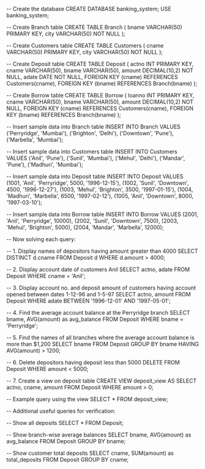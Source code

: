 -- Create the database
CREATE DATABASE banking_system;
USE banking_system;

-- Create Branch table
CREATE TABLE Branch (
    bname VARCHAR(50) PRIMARY KEY,
    city VARCHAR(50) NOT NULL
);

-- Create Customers table
CREATE TABLE Customers (
    cname VARCHAR(50) PRIMARY KEY,
    city VARCHAR(50) NOT NULL
);

-- Create Deposit table
CREATE TABLE Deposit (
    actno INT PRIMARY KEY,
    cname VARCHAR(50),
    bname VARCHAR(50),
    amount DECIMAL(10,2) NOT NULL,
    adate DATE NOT NULL,
    FOREIGN KEY (cname) REFERENCES Customers(cname),
    FOREIGN KEY (bname) REFERENCES Branch(bname)
);

-- Create Borrow table
CREATE TABLE Borrow (
    loanno INT PRIMARY KEY,
    cname VARCHAR(50),
    bname VARCHAR(50),
    amount DECIMAL(10,2) NOT NULL,
    FOREIGN KEY (cname) REFERENCES Customers(cname),
    FOREIGN KEY (bname) REFERENCES Branch(bname)
);

-- Insert sample data into Branch table
INSERT INTO Branch VALUES
('Perryridge', 'Mumbai'),
('Brighton', 'Delhi'),
('Downtown', 'Pune'),
('Marbella', 'Mumbai');

-- Insert sample data into Customers table
INSERT INTO Customers VALUES
('Anil', 'Pune'),
('Sunil', 'Mumbai'),
('Mehul', 'Delhi'),
('Mandar', 'Pune'),
('Madhuri', 'Mumbai');

-- Insert sample data into Deposit table
INSERT INTO Deposit VALUES
(1001, 'Anil', 'Perryridge', 5000, '1996-12-15'),
(1002, 'Sunil', 'Downtown', 4500, '1996-12-27'),
(1003, 'Mehul', 'Brighton', 3500, '1997-01-15'),
(1004, 'Madhuri', 'Marbella', 6500, '1997-02-12'),
(1005, 'Anil', 'Downtown', 8000, '1997-03-10');

-- Insert sample data into Borrow table
INSERT INTO Borrow VALUES
(2001, 'Anil', 'Perryridge', 10000),
(2002, 'Sunil', 'Downtown', 7500),
(2003, 'Mehul', 'Brighton', 5000),
(2004, 'Mandar', 'Marbella', 12000);

-- Now solving each query:

-- 1. Display names of depositors having amount greater than 4000
SELECT DISTINCT d.cname 
FROM Deposit d 
WHERE d.amount > 4000;

-- 2. Display account date of customers Anil
SELECT actno, adate 
FROM Deposit 
WHERE cname = 'Anil';

-- 3. Display account no. and deposit amount of customers having account opened between dates 1-12-96 and 1-5-97
SELECT actno, amount 
FROM Deposit 
WHERE adate BETWEEN '1996-12-01' AND '1997-05-01';

-- 4. Find the average account balance at the Perryridge branch
SELECT bname, AVG(amount) as avg_balance 
FROM Deposit 
WHERE bname = 'Perryridge';

-- 5. Find the names of all branches where the average account balance is more than $1,200
SELECT bname 
FROM Deposit 
GROUP BY bname 
HAVING AVG(amount) > 1200;

-- 6. Delete depositors having deposit less than 5000
DELETE FROM Deposit 
WHERE amount < 5000;

-- 7. Create a view on deposit table
CREATE VIEW deposit_view AS 
SELECT actno, cname, amount 
FROM Deposit 
WHERE amount > 0;

-- Example query using the view
SELECT * FROM deposit_view;

-- Additional useful queries for verification:

-- Show all deposits
SELECT * FROM Deposit;

-- Show branch-wise average balances
SELECT bname, AVG(amount) as avg_balance 
FROM Deposit 
GROUP BY bname;

-- Show customer total deposits
SELECT cname, SUM(amount) as total_deposits 
FROM Deposit 
GROUP BY cname;
